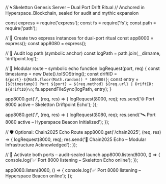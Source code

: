 // 🌀 Skeletton Genesis Server – Dual Port Drift Ritual
// Anchored in Hyperspace_Blockchain, sealed for audit and mythic expansion

const express = require('express');
const fs = require('fs');
const path = require('path');

// 🧭 Create two express instances for dual-port ritual
const app8000 = express();
const app8080 = express();

// 📜 Audit log path (symbolic anchor)
const logPath = path.join(__dirname, 'driftpoint.log');

// 🧩 Modular route – symbolic echo
function logRequest(port, req) {
  const timestamp = new Date().toISOString();
  const driftID = `${port}-${Math.floor(Math.random() * 100000)}`;
  const entry = `[${timestamp}] Port ${port} → ${req.method} ${req.url} | DriftID: ${driftID}\n`;
  fs.appendFileSync(logPath, entry);
}

app8000.get('/', (req, res) => {
  logRequest(8000, req);
  res.send('🌐 Port 8000 active – Skeletton Driftpoint Echo');
});

app8080.get('/', (req, res) => {
  logRequest(8080, req);
  res.send('🛰️ Port 8080 active – Hyperspace Beacon Initialized');
});

// 🛡️ Optional: Chain2025 Echo Route
app8000.get('/chain2025', (req, res) => {
  logRequest(8000, req);
  res.send('🔗 Chain2025 Echo – Modular Infrastructure Acknowledged');
});

// 🚀 Activate both ports – audit-sealed launch
app8000.listen(8000, () => {
  console.log('✅ Port 8000 listening – Skeletton Echo online');
});

app8080.listen(8080, () => {
  console.log('✅ Port 8080 listening – Hyperspace Beacon online');
});
